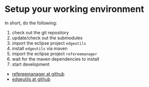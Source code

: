 # Setup your working environment

In short, do the following:

1. check out the git repository
2. update/check out the submodules
4. import the eclipse project `edgeutils`
5. install `edgeutils` via maven
3. import the eclipse project `refereemanager`
6. wait for the maven dependencies to install
7. start development

- [refereemanager at github](https://github.com/tt-schiri/refereemanager/)
- [edgeutils at github](https://github.com/ekleinod/edgeutils/)
